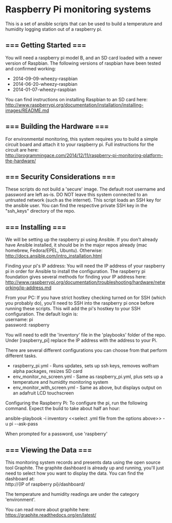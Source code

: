 Raspberry Pi monitoring systems
========================================

This is a set of ansible scripts that can be used to build a temperature and 
humidity logging station out of a raspberry pi.

=== Getting Started ===
-----------
You will need a raspberry pi model B, and an SD card loaded with a newer version of Raspbian. The 
following versions of raspbian have been tested and confirmed working:
* 2014-09-09-wheezy-raspbian
* 2014-06-20-wheezy-raspbian
* 2014-01-07-wheezy-raspbian

You can find instructions on installing Raspbian to an SD card here:   
http://www.raspberrypi.org/documentation/installation/installing-images/README.md

=== Building the Hardware ===
-----------
For environmental monitoring, this system requires you to build a simple circuit board and attach 
it to your raspberry pi. Full instructions for the circuit are here:  
http://programmingace.com/2014/12/11/raspberry-pi-monitoring-platform-the-hardware/


=== Security Considerations ===
-----------
These scripts do not build a 'secure' image. The default root username and password are left as-is.
DO NOT leave this system connected to an untrusted network (such as the internet).
This script loads an SSH key for the ansible user. You can find the respective 
private SSH key in the "ssh_keys" directory of the repo.

=== Installing ===
-----------
We will be setting up the raspberry pi using Ansible. If you don't already have Ansible installed, 
it should be in the major repos already (mac homebrew, Fedora/EPEL, Ubuntu). Otherwise:  
http://docs.ansible.com/intro_installation.html

Finding your pi's IP address:
You will need the IP address of your raspberry pi in order for Ansible to install the configuration.
The raspberry pi foundation gives several methods for finding your IP address here:  
http://www.raspberrypi.org/documentation/troubleshooting/hardware/networking/ip-address.md

From your PC:
If you have strict hostkey checking turned on for SSH (which you probably do), 
you'll need to SSH into the raspberry pi once before running these scripts. 
This will add the pi's hostkey to your SSH configuration. The default login
is:  
username: pi  
password: raspberry  

You will need to edit the 'inventory' file in the 'playbooks' folder of the repo.
Under [raspberry_pi] replace the IP address with the address to your Pi.

There are several different configurations you can choose from that perform 
different tasks.

- raspberry_pi.yml - Runs updates, sets up ssh keys, removes wolfram alpha packages, resizes SD card
- env_monitor_no_screen.yml - Same as raspberry_pi.yml, plus sets up a temperature and humidity 
                              monitoring system
- env_monitor_with_screen.yml - Same as above, but displays output on an adafruit LCD touchscreen

Configuring the Raspberry Pi:
To configure the pi, run the following command. Expect the build to take about half an hour:

ansible-playbook -i inventory <<select .yml file from the options above>> -u pi --ask-pass

When prompted for a password, use 'raspberry'

=== Viewing the Data ===
-----------
This monitoring system records and presents data using the open source tool Graphite. The graphite 
dashboard is already up and running, you'll just need to select how you want to display the data. 
You can find the dashboard at:  
http://{IP of raspberry pi}/dashboard/

The temperature and humidity readings are under the category 'environment'.

You can read more about graphite here:
https://graphite.readthedocs.org/en/latest/

